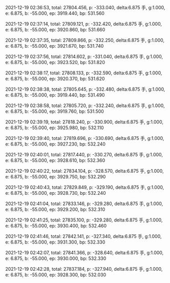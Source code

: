 2021-12-19 02:36:53, total: 27804.456, p: -333.040, delta:6.875 手, g:1.000, e: 6.875, b: -55.000, ep: 3919.440, bp: 531.560

2021-12-19 02:37:14, total: 27809.121, p: -332.420, delta:6.875 手, g:1.000, e: 6.875, b: -55.000, ep: 3920.860, bp: 531.660

2021-12-19 02:37:35, total: 27809.866, p: -332.250, delta:6.875 手, g:1.000, e: 6.875, b: -55.000, ep: 3921.670, bp: 531.740

2021-12-19 02:37:56, total: 27814.602, p: -331.040, delta:6.875 手, g:1.000, e: 6.875, b: -55.000, ep: 3923.520, bp: 531.820

2021-12-19 02:38:17, total: 27808.133, p: -332.590, delta:6.875 手, g:1.000, e: 6.875, b: -55.000, ep: 3920.370, bp: 531.620

2021-12-19 02:38:38, total: 27805.645, p: -332.480, delta:6.875 手, g:1.000, e: 6.875, b: -55.000, ep: 3919.440, bp: 531.490

2021-12-19 02:38:58, total: 27805.720, p: -332.240, delta:6.875 手, g:1.000, e: 6.875, b: -55.000, ep: 3919.760, bp: 531.500

2021-12-19 02:39:19, total: 27818.240, p: -330.900, delta:6.875 手, g:1.000, e: 6.875, b: -55.000, ep: 3925.980, bp: 532.110

2021-12-19 02:39:40, total: 27819.696, p: -330.690, delta:6.875 手, g:1.000, e: 6.875, b: -55.000, ep: 3927.230, bp: 532.240

2021-12-19 02:40:01, total: 27817.440, p: -330.270, delta:6.875 手, g:1.000, e: 6.875, b: -55.000, ep: 3928.610, bp: 532.360

2021-12-19 02:40:22, total: 27834.104, p: -328.570, delta:6.875 手, g:1.000, e: 6.875, b: -55.000, ep: 3929.750, bp: 532.290

2021-12-19 02:40:43, total: 27829.849, p: -329.190, delta:6.875 手, g:1.000, e: 6.875, b: -55.000, ep: 3928.730, bp: 532.240

2021-12-19 02:41:04, total: 27833.146, p: -329.280, delta:6.875 手, g:1.000, e: 6.875, b: -55.000, ep: 3929.200, bp: 532.310

2021-12-19 02:41:25, total: 27835.100, p: -329.280, delta:6.875 手, g:1.000, e: 6.875, b: -55.000, ep: 3930.400, bp: 532.460

2021-12-19 02:41:46, total: 27842.141, p: -327.340, delta:6.875 手, g:1.000, e: 6.875, b: -55.000, ep: 3931.300, bp: 532.330

2021-12-19 02:42:07, total: 27841.366, p: -328.640, delta:6.875 手, g:1.000, e: 6.875, b: -55.000, ep: 3930.000, bp: 532.330

2021-12-19 02:42:28, total: 27837.184, p: -327.940, delta:6.875 手, g:1.000, e: 6.875, b: -55.000, ep: 3928.300, bp: 532.030